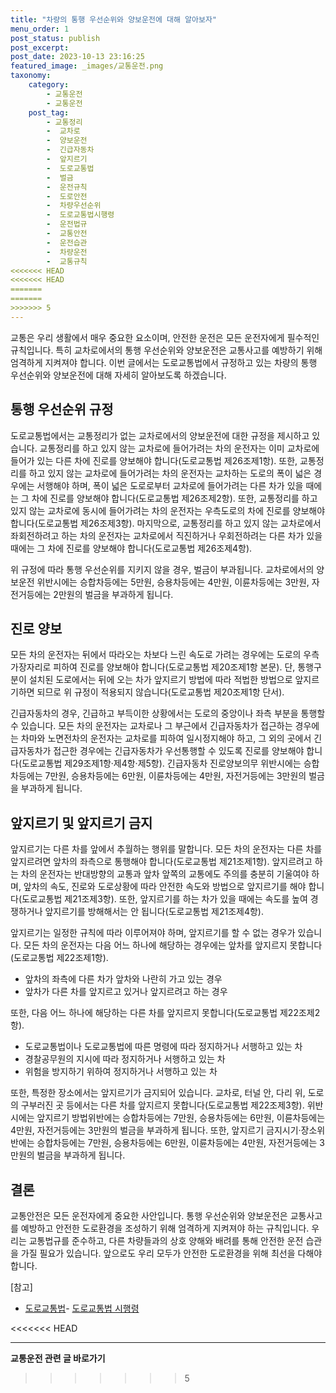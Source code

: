 ```yaml
---
title: "차량의 통행 우선순위와 양보운전에 대해 알아보자"
menu_order: 1
post_status: publish
post_excerpt: 
post_date: 2023-10-13 23:16:25
featured_image: _images/교통운전.png
taxonomy:
    category:
        - 교통운전
        - 교통운전
    post_tag:
        - 교통정리
        -  교차로
        -  양보운전
        -  긴급자동차
        -  앞지르기
        -  도로교통법
        -  벌금
        -  운전규칙
        -  도로안전
        -  차량우선순위
        -  도로교통법시행령
        -  운전법규
        -  교통안전
        -  운전습관
        -  차량운전
        -  교통규칙
<<<<<<< HEAD
<<<<<<< HEAD
=======
=======
>>>>>>> 5
---
```



교통은 우리 생활에서 매우 중요한 요소이며, 안전한 운전은 모든 운전자에게 필수적인 규칙입니다. 특히 교차로에서의 통행 우선순위와 양보운전은 교통사고를 예방하기 위해 엄격하게 지켜져야 합니다. 이번 글에서는 도로교통법에서 규정하고 있는 차량의 통행 우선순위와 양보운전에 대해 자세히 알아보도록 하겠습니다.

## 통행 우선순위 규정

도로교통법에서는 교통정리가 없는 교차로에서의 양보운전에 대한 규정을 제시하고 있습니다. 교통정리를 하고 있지 않는 교차로에 들어가려는 차의 운전자는 이미 교차로에 들어가 있는 다른 차에 진로를 양보해야 합니다(도로교통법 제26조제1항). 또한, 교통정리를 하고 있지 않는 교차로에 들어가려는 차의 운전자는 교차하는 도로의 폭이 넓은 경우에는 서행해야 하며, 폭이 넓은 도로로부터 교차로에 들어가려는 다른 차가 있을 때에는 그 차에 진로를 양보해야 합니다(도로교통법 제26조제2항). 또한, 교통정리를 하고 있지 않는 교차로에 동시에 들어가려는 차의 운전자는 우측도로의 차에 진로를 양보해야 합니다(도로교통법 제26조제3항). 마지막으로, 교통정리를 하고 있지 않는 교차로에서 좌회전하려고 하는 차의 운전자는 교차로에서 직진하거나 우회전하려는 다른 차가 있을 때에는 그 차에 진로를 양보해야 합니다(도로교통법 제26조제4항).

위 규정에 따라 통행 우선순위를 지키지 않을 경우, 벌금이 부과됩니다. 교차로에서의 양보운전 위반시에는 승합차등에는 5만원, 승용차등에는 4만원, 이륜차등에는 3만원, 자전거등에는 2만원의 벌금을 부과하게 됩니다.

## 진로 양보

모든 차의 운전자는 뒤에서 따라오는 차보다 느린 속도로 가려는 경우에는 도로의 우측 가장자리로 피하여 진로를 양보해야 합니다(도로교통법 제20조제1항 본문). 단, 통행구분이 설치된 도로에서는 뒤에 오는 차가 앞지르기 방법에 따라 적법한 방법으로 앞지르기하면 되므로 위 규정이 적용되지 않습니다(도로교통법 제20조제1항 단서).

긴급자동차의 경우, 긴급하고 부득이한 상황에서는 도로의 중앙이나 좌측 부분을 통행할 수 있습니다. 모든 차의 운전자는 교차로나 그 부근에서 긴급자동차가 접근하는 경우에는 차마와 노면전차의 운전자는 교차로를 피하여 일시정지해야 하고, 그 외의 곳에서 긴급자동차가 접근한 경우에는 긴급자동차가 우선통행할 수 있도록 진로를 양보해야 합니다(도로교통법 제29조제1항·제4항·제5항). 긴급자동차 진로양보의무 위반시에는 승합차등에는 7만원, 승용차등에는 6만원, 이륜차등에는 4만원, 자전거등에는 3만원의 벌금을 부과하게 됩니다.

## 앞지르기 및 앞지르기 금지

앞지르기는 다른 차를 앞에서 추월하는 행위를 말합니다. 모든 차의 운전자는 다른 차를 앞지르려면 앞차의 좌측으로 통행해야 합니다(도로교통법 제21조제1항). 앞지르려고 하는 차의 운전자는 반대방향의 교통과 앞차 앞쪽의 교통에도 주의를 충분히 기울여야 하며, 앞차의 속도, 진로와 도로상황에 따라 안전한 속도와 방법으로 앞지르기를 해야 합니다(도로교통법 제21조제3항). 또한, 앞지르기를 하는 차가 있을 때에는 속도를 높여 경쟁하거나 앞지르기를 방해해서는 안 됩니다(도로교통법 제21조제4항).

앞지르기는 일정한 규칙에 따라 이루어져야 하며, 앞지르기를 할 수 없는 경우가 있습니다. 모든 차의 운전자는 다음 어느 하나에 해당하는 경우에는 앞차를 앞지르지 못합니다(도로교통법 제22조제1항).
- 앞차의 좌측에 다른 차가 앞차와 나란히 가고 있는 경우
- 앞차가 다른 차를 앞지르고 있거나 앞지르려고 하는 경우

또한, 다음 어느 하나에 해당하는 다른 차를 앞지르지 못합니다(도로교통법 제22조제2항).
- 도로교통법이나 도로교통법에 따른 명령에 따라 정지하거나 서행하고 있는 차
- 경찰공무원의 지시에 따라 정지하거나 서행하고 있는 차
- 위험을 방지하기 위하여 정지하거나 서행하고 있는 차

또한, 특정한 장소에서는 앞지르기가 금지되어 있습니다. 교차로, 터널 안, 다리 위, 도로의 구부러진 곳 등에서는 다른 차를 앞지르지 못합니다(도로교통법 제22조제3항). 위반 시에는 앞지르기 방법위반에는 승합차등에는 7만원, 승용차등에는 6만원, 이륜차등에는 4만원, 자전거등에는 3만원의 벌금을 부과하게 됩니다. 또한, 앞지르기 금지시기·장소위반에는 승합차등에는 7만원, 승용차등에는 6만원, 이륜차등에는 4만원, 자전거등에는 3만원의 벌금을 부과하게 됩니다.

## 결론

교통안전은 모든 운전자에게 중요한 사안입니다. 통행 우선순위와 양보운전은 교통사고를 예방하고 안전한 도로환경을 조성하기 위해 엄격하게 지켜져야 하는 규칙입니다. 우리는 교통법규를 준수하고, 다른 차량들과의 상호 양해와 배려를 통해 안전한 운전 습관을 가질 필요가 있습니다. 앞으로도 우리 모두가 안전한 도로환경을 위해 최선을 다해야 합니다.

[참고]
- [도로교통법](https://www.law.go.kr/%EB%B2%95%EB%A0%B9/%EB%8F%84%EB%A1%9C%EA%B5%90%ED%86%B5%EB%B2%95)- [도로교통법 시행령](https://www.law.go.kr/%EB%B2%95%EB%A0%B9/%EB%8F%84%EB%A1%9C%EA%B5%90%ED%86%B5%EB%B2%95%EC%8B%9C%ED%96%89%EB%A0%B9)

<<<<<<< HEAD



<!-- wp:separator -->
<hr class="wp-block-separator has-alpha-channel-opacity"/>
<!-- /wp:separator -->

<!-- wp:group {"backgroundColor":"base","layout":{"type":"constrained"}} -->
<div class="wp-block-group has-base-background-color has-background"><!-- wp:paragraph {"align":"center","fontSize":"large"} -->
<p class="has-text-align-center has-large-font-size"><strong>교통운전 관련 글 바로가기</strong></p>
<!-- /wp:paragraph -->


<!-- wp:latest-posts
{"categories":[{"id":1440,"count":19,"description":"","link":"https://uknowlaw.com/category/%ea%b5%90%ed%86%b5%ec%9a%b4%ec%a0%84/","name":"교통운전","slug":"교통운전","taxonomy":"category","parent":0,"meta":[],"_links":{"self":[{"href":"https://uknowlaw.com/wp-json/wp/v2/categories/1440"}],"collection":[{"href":"https://uknowlaw.com/wp-json/wp/v2/categories"}],"about":[{"href":"https://uknowlaw.com/wp-json/wp/v2/taxonomies/category"}],"wp:post_type":[{"href":"https://uknowlaw.com/wp-json/wp/v2/posts?categories=1440"}],"curies":[{"name":"wp","href":"https://api.w.org/{rel}","templated":true}]}}],"postsToShow":100,"excerptLength":28,"postLayout":"grid","columns":2,"featuredImageAlign":"left","featuredImageSizeSlug":"large","fontSize":"medium"} /--></div>
<!-- /wp:group -->
>>>>>>> 5
